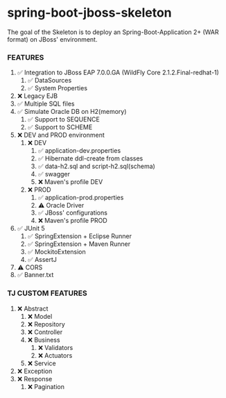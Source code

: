 # spring-boot-jboss-skeleton

The goal of the Skeleton is to deploy an Spring-Boot-Application 2+ (WAR format) on JBoss' environment.

### FEATURES

1. ✅ Integration to JBoss EAP 7.0.0.GA (WildFly Core 2.1.2.Final-redhat-1)
	1. ✅ DataSources
	1. ✅ System Properties
1. ❌ Legacy EJB	
1. ✅ Multiple SQL files
1. ✅ Simulate Oracle DB on H2(memory)
    1. ✅ Support to SEQUENCE
    1. ✅ Support to SCHEME	
1. ❌ DEV and PROD environment
    1. ❌ DEV
		1. ✅ application-dev.properties
		1. ✅ Hibernate ddl-create from classes
		1. ✅ data-h2.sql and script-h2.sql(schema)
		1. ✅ swagger
		1. ❌ Maven's profile DEV
	1. ❌ PROD
		1. ✅ application-prod.properties
		1. ⚠ Oracle Driver
		1. ✅ JBoss' configurations		
		1. ❌ Maven's profile PROD
1. ✅ JUnit 5
	1. ✅ SpringExtension + Eclipse Runner
	1. ✅ SpringExtension + Maven Runner
	1. ✅ MockitoExtension
	1. ✅ AssertJ
1. ⚠ CORS
1. ✅ Banner.txt

### TJ CUSTOM FEATURES

1. ❌ Abstract
	1. ❌ Model
	1. ❌ Repository
	1. ❌ Controller
	1. ❌ Business
		1. ❌ Validators
		1. ❌ Actuators
	1. ❌ Service
1. ❌ Exception
1. ❌ Response
	1. ❌ Pagination
	